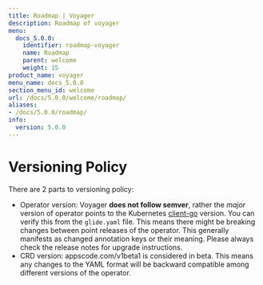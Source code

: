```yaml
---
title: Roadmap | Voyager
description: Roadmap of voyager
menu:
  docs_5.0.0:
    identifier: roadmap-voyager
    name: Roadmap
    parent: welcome
    weight: 15
product_name: voyager
menu_name: docs_5.0.0
section_menu_id: welcome
url: /docs/5.0.0/welcome/roadmap/
aliases:
- /docs/5.0.0/roadmap/
info:
  version: 5.0.0
---
```


# Versioning Policy

There are 2 parts to versioning policy:

 - Operator version: Voyager __does not follow semver__, rather the _major_ version of operator points to the
Kubernetes [client-go](https://github.com/kubernetes/client-go#branches-and-tags) version. You can verify this
from the `glide.yaml` file. This means there might be breaking changes between point releases of the operator.
This generally manifests as changed annotation keys or their meaning.
Please always check the release notes for upgrade instructions.
 - CRD version: appscode.com/v1beta1 is considered in beta. This means any changes to the YAML format will be backward
compatible among different versions of the operator.
